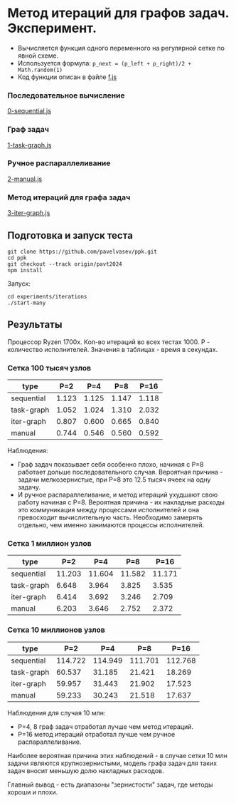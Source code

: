 # Метод итераций для графов задач. Эксперимент.

* Вычисляется функция одного переменного на регулярной сетке по явной схеме.
* Используется формула: `p_next = (p_left + p_right)/2 + Math.random(1)`
* Код функции описан в файле [f.js](f.js)

### Последовательное вычисление
[0-sequential.js](0-sequential.js) 

### Граф задач
[1-task-graph.js](1-task-graph.js) 

### Ручное распараллеливание
[2-manual.js](2-manual.js)

### Метод итераций для графа задач
[3-iter-graph.js](3-iter-graph.js) 

## Подготовка и запуск теста

```
git clone https://github.com/pavelvasev/ppk.git
cd ppk
git checkout --track origin/pavt2024
npm install
```

Запуск:
```
cd experiments/iterations
./start-many
```

## Результаты

Процессор Ryzen 1700x.
Кол-во итераций во всех тестах 1000.
P - количество исполнителей.
Значения в таблицах - время в секундах.

### Сетка 100 тысяч узлов

| type       | P=2    | P=4    | P=8    | P=16   |
| ---------- | ------ | ------ | ------ | ------ |
| sequential | 1.123  | 1.125  | 1.147  | 1.118  |
| task-graph | 1.052  | 1.024  | 1.310  | 2.032  |
| iter-graph | 0.807  | 0.600  | 0.665  | 0.840  |
| manual     | 0.744  | 0.546  | 0.560  | 0.592  |

Наблюдения:
* Граф задач показывает себя особенно плохо, начиная с P=8 работает дольше последовательного случая. Вероятная причина - задачи мелкозернистые, при P=8 это 12.5 тысяч ячеек на одну задачу.
* И ручное распараллеливание, и метод итераций ухудшают свою работу начиная с P=8.
Вероятная причина - их накладные расходы это коммуникация между процессами исполнителей и она превосходит вычислительную часть. Необходимо замерять отдельно, чем именно занимаются процессы исполнителей.

### Сетка 1 миллион узлов

| type       | P=2    | P=4    | P=8    | P=16   |
| ---------- | ------ | ------ | ------ | ------ |
| sequential | 11.203 | 11.604 | 11.582 | 11.171 |
| task-graph | 6.648  | 3.964  | 3.825  | 3.535  |
| iter-graph | 6.414  | 3.692  | 3.246  | 2.709  |
| manual     | 6.203  | 3.646  | 2.752  | 2.372  |

### Сетка 10 миллионов узлов

| type       | P=2     | P=4     | P=8     | P=16     |
| ---------- | ------- | ------- | ------- | -------- |
| sequential | 114.722 | 114.949 | 111.701 | 112.768  |
| task-graph | 60.537  | 31.185  | 21.421  | 18.269   |
| iter-graph | 59.957  | 31.443  | 21.902  | 17.523   |
| manual     | 59.233  | 30.243  | 21.518  | 17.637   |

Наблюдения для случая 10 млн:
* P=4, 8 граф задач отработал лучше чем метод итераций.
* P=16 метод итераций отработал лучше чем ручное распараллеливание.

Наиболее вероятная причина этих наблюдений - в случае сетки 10 млн задачи являются крупнозернистыми, модель графа задач для таких задач вносит меньшую долю накладных расходов.

Главный вывод - есть диапазоны "зернистости" задач, где методы хороши и плохи.
